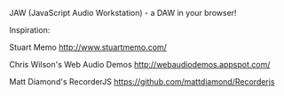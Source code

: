 JAW (JavaScript Audio Workstation) - a DAW in your browser!

Inspiration:

Stuart Memo
http://www.stuartmemo.com/

Chris Wilson's Web Audio Demos
http://webaudiodemos.appspot.com/

Matt Diamond's RecorderJS
https://github.com/mattdiamond/Recorderjs